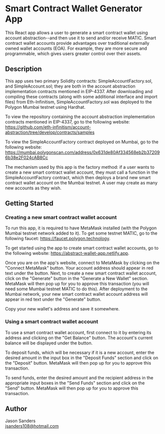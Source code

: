 # Smart Contract Wallet Generator App

This React app allows a user to generate a smart contract wallet using account abstraction--and then use it to send and/or receive MATIC. Smart contract wallet accounts provide advantages over traditional externally owned wallet accounts (EOA). For example, they are more secure and programmable, which gives users greater control over their assets. 

## Description

This app uses two primary Solidity contracts: SimpleAccountFactory.sol, and SimpleAccount.sol; they are both in the account abstraction implementation contracts mentioned in EIP-4337. After downloading  and compiling these contracts (along with some additional interface and import files) from Eth-Infinitism, SimpleAccountFactory.sol was deployed to the Polygon Mumbai testnet using Hardhat. 

To view the repository containing the account abstraction implementation contracts mentioned in EIP-4337, go to the following website: https://github.com/eth-infinitism/account-abstraction/tree/develop/contracts/samples

To view the SimpleAccountFactory contract deployed on Mumbai, go to the following website: https://mumbai.polygonscan.com/address/0x631de80Af334568eb2b372096b38e2F024cAB8Cc

The mechanism used by this app is the factory method: if a user wants to create a new smart contract wallet account, they must call a function in the SimpleAccountFactory contract, which then deploys a brand new smart contract wallet account on the Mumbai testnet. A user may create as many new accounts as they wish. 

## Getting Started

### Creating a new smart contract wallet account

To run this app, it is required to have MetaMask installed (with the Polygon Mumbai testnet network added to it). To get some testnet MATIC, go to the following faucet: https://faucet.polygon.technology. 

To get started using the app to create smart contract wallet accounts, go to the following website: https://abstract-wallet-app.netlify.app.

Once you are on the app's website, connect to MetaMask by clicking on the "Connect MetaMask" button. Your account address should appear in red text under the button. Next, to create a new smart contract wallet account, click on the "Generate" button in the "Generate a New Wallet" section. MetaMask will then pop up for you to approve this transaction (you will need some Mumbai testnet MATIC to do this). After deployment to the Mumbai network, your new smart contract wallet account address will appear in red text under the "Generate" button. 

Copy your new wallet's address and save it somewhere. 

### Using a smart contract wallet account 

To use a smart contract wallet account, first connect to it by entering its address and clicking on the "Get Balance" button. The account's current balance will be displayed under the button. 

To deposit funds, which will be necessary if it is a new account, enter the desired amount in the input box in the "Deposit Funds" section and click on the "Deposit" button. MetaMask will then pop up for you to approve this transaction.

To send funds, enter the desired amount and the recipient address in the appropriate input boxes in the "Send Funds" section and click on the "Send" button. MetaMask will then pop up for you to approve this transaction.


## Author

Jason Sanders  
jsanders108@hotmail.com
